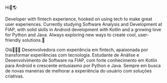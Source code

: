 Hi👋🌎

Developer with fintech experience, hooked on using tech to make great user experiences. Currently studying Software Analysis and Development at FIAP, with solid skills in Android development with Kotlin and a growing love for Python and Java. Always exploring new ways to create cool, user-friendly solutions.🧮

Olá👋🇧🇷
Desenvolvedora com experiência em fintech, apaixonada por transformar experiências com tecnologia. Estudante de Análise e Desenvolvimento de Software na FIAP, com forte conhecimento em Kotlin para Android e crescente entusiasmo por Python e Java. Sempre em busca de novas maneiras de melhorar a experiência do usuário com soluções criativas.





